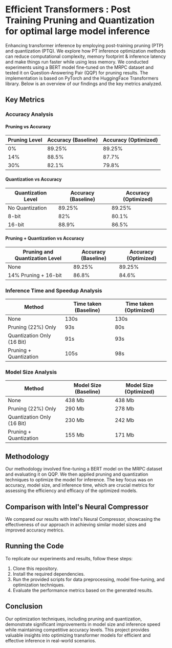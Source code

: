 # Efficient Transformers : Post Training Pruning and Quantization for optimal large model inference
Enhancing transformer inference by employing post-training pruning (PTP) and quantization (PTQ). We explore how PT inference optimization methods can reduce computational complexity, memory footprint &amp; inference latency and make things run faster while using less memory. We conducted experiments using a BERT model fine-tuned on the MRPC dataset and tested it on Question-Answering Pair (QQP) for pruning results. The implementation is based on PyTorch and the HuggingFace Transformers library. Below is an overview of our findings and the key metrics analyzed.

## Key Metrics

### Accuracy Analysis

#### Pruning vs Accuracy

| Pruning Level | Accuracy (Baseline) | Accuracy (Optimized) |
|---------------|---------------------|----------------------|
| 0%            | 89.25%              | 89.25%               |
| 14%           | 88.5%               | 87.7%                |
| 30%           | 82.1%               | 79.8%                |

#### Quantization vs Accuracy

| Quantization Level | Accuracy (Baseline) | Accuracy (Optimized) |
|--------------------|---------------------|----------------------|
| No Quantization    | 89.25%              | 89.25%               |
| 8-bit              | 82%                 | 80.1%                |
| 16-bit             | 88.9%               | 86.5%                |

#### Pruning + Quantization vs Accuracy

| Pruning and Quantization Level | Accuracy (Baseline) | Accuracy (Optimized) |
|--------------------------------|---------------------|----------------------|
| None                           | 89.25%              | 89.25%               |
| 14% Pruning + 16-bit           | 86.8%               | 84.6%                |

### Inference Time and Speedup Analysis

| Method                      | Time taken (Baseline) | Time taken (Optimized) |
|-----------------------------|-----------------------|------------------------|
| None                        | 130s                  | 130s                   |
| Pruning (22%) Only          | 93s                   | 80s                    |
| Quantization Only (16 Bit)  | 91s                   | 93s                    |
| Pruning + Quantization      | 105s                  | 98s                    |

### Model Size Analysis

| Method                      | Model Size (Baseline) | Model Size (Optimized) |
|-----------------------------|-----------------------|------------------------|
| None                        | 438 Mb                | 438 Mb                 |
| Pruning (22%) Only          | 290 Mb                | 278 Mb                 |
| Quantization Only (16 Bit)  | 230 Mb                | 242 Mb                 |
| Pruning + Quantization      | 155 Mb                | 171 Mb                 |

## Methodology

Our methodology involved fine-tuning a BERT model on the MRPC dataset and evaluating it on QQP. We then applied pruning and quantization techniques to optimize the model for inference. The key focus was on accuracy, model size, and inference time, which are crucial metrics for assessing the efficiency and efficacy of the optimized models.

## Comparison with Intel's Neural Compressor

We compared our results with Intel's Neural Compressor, showcasing the effectiveness of our approach in achieving similar model sizes and improved accuracy metrics.

## Running the Code

To replicate our experiments and results, follow these steps:

1. Clone this repository.
2. Install the required dependencies.
3. Run the provided scripts for data preprocessing, model fine-tuning, and optimization techniques.
4. Evaluate the performance metrics based on the generated results.

## Conclusion

Our optimization techniques, including pruning and quantization, demonstrate significant improvements in model size and inference speed while maintaining competitive accuracy levels. This project provides valuable insights into optimizing transformer models for efficient and effective inference in real-world scenarios.
